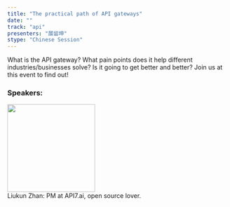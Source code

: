 ```yaml
---
title: "The practical path of API gateways"
date: "" 
track: "api"
presenters: "展留坤"
stype: "Chinese Session"
---
```

What is the API gateway? What pain points does it help different industries/businesses solve? Is it going to get better and better? Join us at this event to find out!
 ### Speakers: 
 <img src="images/speaker/1186.png" width="200" /><br>Liukun Zhan: PM at API7.ai, open source lover.